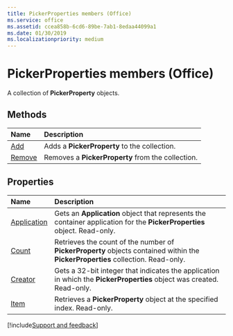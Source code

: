 ```yaml
---
title: PickerProperties members (Office)
ms.service: office
ms.assetid: ccea858b-6cd6-89be-7ab1-8edaa44099a1
ms.date: 01/30/2019
ms.localizationpriority: medium
---
```



# PickerProperties members (Office)

A collection of **PickerProperty** objects.


## Methods

|Name|Description|
|:-----|:-----|
|[Add](../../Office.PickerProperties.Add.md)|Adds a **PickerProperty** to the collection.|
|[Remove](../../Office.PickerProperties.Remove.md)|Removes a **PickerProperty** from the collection.|


## Properties

|Name|Description|
|:-----|:-----|
|[Application](../../Office.PickerProperties.Application.md)|Gets an **Application** object that represents the container application for the **PickerProperties** object. Read-only.|
|[Count](../../Office.PickerProperties.Count.md)|Retrieves the count of the number of **PickerProperty** objects contained within the **PickerProperties** collection. Read-only.|
|[Creator](../../Office.PickerProperties.Creator.md)|Gets a 32-bit integer that indicates the application in which the **PickerProperties** object was created. Read-only.|
|[Item](../../Office.PickerProperties.Item.md)|Retrieves a **PickerProperty** object at the specified index. Read-only.|

[!include[Support and feedback](~/includes/feedback-boilerplate.md)]